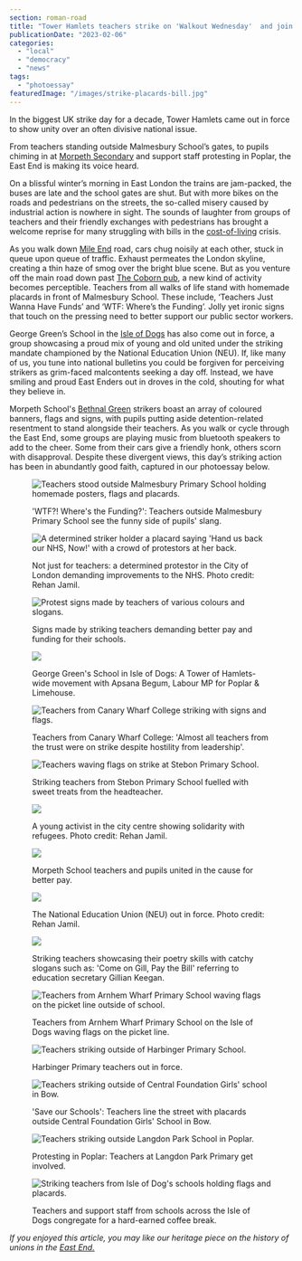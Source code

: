 ```yaml
---
section: roman-road
title: "Tower Hamlets teachers strike on 'Walkout Wednesday'  and join march to Westminster [photoessay]"
publicationDate: "2023-02-06"
categories: 
  - "local"
  - "democracy"
  - "news"
tags: 
  - "photoessay"
featuredImage: "/images/strike-placards-bill.jpg"
---
```


In the biggest UK strike day for a decade, Tower Hamlets came out in force to show unity over an often divisive national issue.

From teachers standing outside Malmesbury School’s gates, to pupils chiming in at [Morpeth Secondary](https://romanroadlondon.com/coronavirus-vaccine-children-ed-stubbs-morpeth/) and support staff protesting in Poplar, the East End is making its voice heard.

On a blissful winter’s morning in East London the trains are jam-packed, the buses are late and the school gates are shut. But with more bikes on the roads and pedestrians on the streets, the so-called misery caused by industrial action is nowhere in sight. The sounds of laughter from groups of teachers and their friendly exchanges with pedestrians has brought a welcome reprise for many struggling with bills in the [cost-of-living](https://romanroadlondon.com/?s=cost+of+living) crisis.

As you walk down [Mile End](https://romanroadlondon.com/terri-mercieca-masterchef-lgbt-ice-cream-mile-end/) road, cars chug noisily at each other, stuck in queue upon queue of traffic. Exhaust permeates the London skyline, creating a thin haze of smog over the bright blue scene. But as you venture off the main road down past [The Coborn pub](https://romanroadlondon.com/coborn-pub-mile-end-reopens/), a new kind of activity becomes perceptible. Teachers from all walks of life stand with homemade placards in front of Malmesbury School. These include, ‘Teachers Just Wanna Have Funds’ and ‘WTF: Where’s the Funding’. Jolly yet ironic signs that touch on the pressing need to better support our public sector workers.

George Green’s School in the [Isle of Dogs](https://romanroadlondon.com/isle-dogs-mike-seaborne-book-review/) has also come out in force, a group showcasing a proud mix of young and old united under the striking mandate championed by the National Education Union (NEU). If, like many of us, you tune into national bulletins you could be forgiven for perceiving strikers as grim-faced malcontents seeking a day off. Instead, we have smiling and proud East Enders out in droves in the cold, shouting for what they believe in.

Morpeth School's [Bethnal Green](https://romanroadlondon.com/reverend-alan-green-leaves-st-john-church-bethnal-green/) strikers boast an array of coloured banners, flags and signs, with pupils putting aside detention-related resentment to stand alongside their teachers. As you walk or cycle through the East End, some groups are playing music from bluetooth speakers to add to the cheer. Some from their cars give a friendly honk, others scorn with disapproval. Despite these divergent views, this day’s striking action has been in abundantly good faith, captured in our photoessay below.

<figure>

![Teachers stood outside Malmesbury Primary School holding homemade posters, flags and placards.](/images/strike-malmsbury-school-1024x683.jpg)

<figcaption>

'WTF?! Where's the Funding?': Teachers outside Malmesbury Primary School see the funny side of pupils' slang.

</figcaption>

</figure>

<figure>

![A determined striker holder a placard saying 'Hand us back our NHS, Now!' with a crowd of protestors at her back.](/images/strike-placards-nhs-1024x683.jpg)

<figcaption>

Not just for teachers: a determined protestor in the City of London demanding improvements to the NHS. Photo credit: Rehan Jamil.

</figcaption>

</figure>

<figure>

![Protest signs made by teachers of various colours and slogans.](/images/strike-placards-bill-1024x683.jpg)

<figcaption>

Signs made by striking teachers demanding better pay and funding for their schools.

</figcaption>

</figure>

<figure>

![](/images/strike-neu-tower-hamlets-1024x683.jpg)

<figcaption>

George Green's School in Isle of Dogs: A Tower of Hamlets-wide movement with Apsana Begum, Labour MP for Poplar & Limehouse.

</figcaption>

</figure>

<figure>

![Teachers from Canary Wharf College striking with signs and flags.](/images/Canary-wharf-college-teachers-1024x575.jpeg)

<figcaption>

Teachers from Canary Wharf College: 'Almost all teachers from the trust were on strike despite hostility from leadership'.

</figcaption>

</figure>

<figure>

![Teachers waving flags on strike at Stebon Primary School.](/images/Stebon-primary-school-strikes-1024x768.jpg)

<figcaption>

Striking teachers from Stebon Primary School fuelled with sweet treats from the headteacher.

</figcaption>

</figure>

<figure>

![](/images/strike-placard-holding-up-1024x683.jpg)

<figcaption>

A young activist in the city centre showing solidarity with refugees. Photo credit: Rehan Jamil.

</figcaption>

</figure>

<figure>

![](/images/strike-morpeth-neu-1024x683.jpg)

<figcaption>

Morpeth School teachers and pupils united in the cause for better pay.

</figcaption>

</figure>

<figure>

![](/images/strike-march-photo-2-1024x683.jpg)

<figcaption>

The National Education Union (NEU) out in force. Photo credit: Rehan Jamil.

</figcaption>

</figure>

<figure>

![](/images/strike-teachers-placards-1024x683.jpg)

<figcaption>

Striking teachers showcasing their poetry skills with catchy slogans such as: 'Come on Gill, Pay the Bill' referring to education secretary Gillian Keegan.

</figcaption>

</figure>

<figure>

![Teachers from Arnhem Wharf Primary School waving flags on the picket line outside of school.](/images/Arnhem-Wharf-primary-school-pickets.jpeg)

<figcaption>

Teachers from Arnhem Wharf Primary School on the Isle of Dogs waving flags on the picket line.

</figcaption>

</figure>

<figure>

![Teachers striking outside of Harbinger Primary School.](/images/harbinger-primary-school-1024x768.jpg)

<figcaption>

Harbinger Primary teachers out in force.

</figcaption>

</figure>

<figure>

![Teachers striking outside of Central Foundation Girls' school in Bow.](/images/strikes-central-foundation-girls.jpeg)

<figcaption>

'Save our Schools': Teachers line the street with placards outside Central Foundation Girls' School in Bow.

</figcaption>

</figure>

<figure>

![Teachers striking outside Langdon Park School in Poplar.](/images/langdon-park-trade-unions-strike.jpeg)

<figcaption>

Protesting in Poplar: Teachers at Langdon Park Primary get involved.

</figcaption>

</figure>

<figure>

![Striking teachers from Isle of Dog's schools holding flags and placards.](/images/Isle-of-dogs-schools-1024x809.jpeg)

<figcaption>

Teachers and support staff from schools across the Isle of Dogs congregate for a hard-earned coffee break.

</figcaption>

</figure>

_If you enjoyed this article, you may like our heritage piece on the history of unions in the [East End.](https://romanroadlondon.com/history-strikes-east-end/)_

